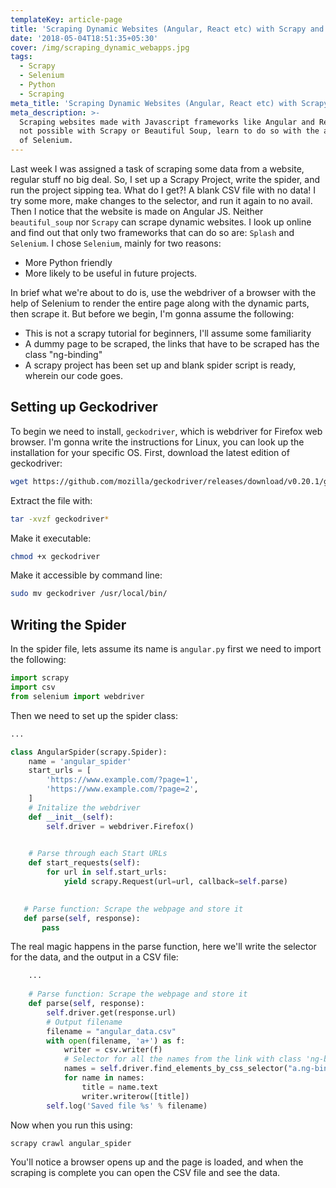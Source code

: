 ```yaml
---
templateKey: article-page
title: 'Scraping Dynamic Websites (Angular, React etc) with Scrapy and Selenium'
date: '2018-05-04T18:51:35+05:30'
cover: /img/scraping_dynamic_webapps.jpg
tags:
  - Scrapy
  - Selenium
  - Python
  - Scraping
meta_title: 'Scraping Dynamic Websites (Angular, React etc) with Scrapy and Selenium'
meta_description: >-
  Scraping websites made with Javascript frameworks like Angular and React is
  not possible with Scrapy or Beautiful Soup, learn to do so with the added help
  of Selenium.
---
```

Last week I was assigned a task of scraping some data from a website, regular stuff no big deal. So, I set up a Scrapy Project, write the spider, and run the project sipping tea. What do I get?! A blank CSV file with no data! I try some more, make changes to the selector, and run it again to no avail. Then I notice that the website is made on Angular JS. Neither `beautiful_soup` nor `Scrapy` can scrape dynamic websites. I look up online and find out that only two frameworks that can do so are: `Splash` and `Selenium`. I chose `Selenium`, mainly for two reasons:

* More Python friendly
* More likely to be useful in future projects.

In brief what we're about to do is, use the webdriver of a browser with the help of Selenium to render the entire page along with the dynamic parts, then scrape it. But before we begin, I'm gonna assume the following:

* This is not a scrapy tutorial for beginners, I'll assume some familiarity
* A dummy page to be scraped, the links that have to be scraped has the class "ng-binding"
* A scrapy project has been set up and blank spider script is ready, wherein our code goes.

## Setting up Geckodriver

To begin we need to install, `geckodriver`, which is webdriver for Firefox web browser. I'm gonna write the instructions for Linux, you can look up the installation for your specific OS.
First, download the latest edition of geckodriver:

```bash
wget https://github.com/mozilla/geckodriver/releases/download/v0.20.1/geckodriver-v0.20.1-linux64.tar.gz
```

Extract the file with:

```bash
tar -xvzf geckodriver*
```

Make it executable:

```bash
chmod +x geckodriver
```

Make it accessible by command line:

```bash
sudo mv geckodriver /usr/local/bin/
```

## Writing the Spider

In the spider file, lets assume its name is `angular.py` first we need to import the following:

```python
import scrapy
import csv
from selenium import webdriver
```

Then we need to set up the spider class:

```python
...

class AngularSpider(scrapy.Spider):
    name = 'angular_spider'
    start_urls = [
        'https://www.example.com/?page=1',
        'https://www.example.com/?page=2',
    ]    
    # Initalize the webdriver    
    def __init__(self):
        self.driver = webdriver.Firefox()

    
    # Parse through each Start URLs
    def start_requests(self):
        for url in self.start_urls:
            yield scrapy.Request(url=url, callback=self.parse)    
    

   # Parse function: Scrape the webpage and store it
   def parse(self, response):
       pass   
```
The real magic happens in the parse function, here we'll write the selector for the data, and the output in a CSV file:
```python
    ...
    
    # Parse function: Scrape the webpage and store it
    def parse(self, response):
        self.driver.get(response.url)
        # Output filename
        filename = "angular_data.csv"
        with open(filename, 'a+') as f:
            writer = csv.writer(f)
            # Selector for all the names from the link with class 'ng-binding'
            names = self.driver.find_elements_by_css_selector("a.ng-binding")
            for name in names:
                title = name.text
                writer.writerow([title])
        self.log('Saved file %s' % filename)
```
Now when you run this using:
```bash
scrapy crawl angular_spider
```
You'll notice a browser opens up and the page is loaded, and when the scraping is complete you can open the CSV file and see the data.
